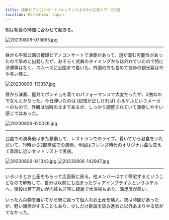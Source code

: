 ```yaml
---
title: 被爆ピアノコンサート/キッチンたまがわ/広島ツアー2日目
location: Hiroshima, Japan
---
```


朝は朝食の時間に合わせて起きる。

![20230806-073655.jpg](https://ceshmina-photos.s3.ap-northeast-1.amazonaws.com/medium/202308/20230806-073655.jpg)

---

昼から平和公園の被爆ピアノコンサートで演奏があって、道が混む可能性があったので早めに出発したが、おそらく式典のタイミングからは外れていたので特に渋滞等はなく、スムーズに公園まで着いた。外国の方も含めて徒歩の観光客はやや多い感じ。

![20230806-113357.jpg](https://ceshmina-photos.s3.ap-northeast-1.amazonaws.com/medium/202308/20230806-113357.jpg)

昼から演奏、屋外でポンチョを着てのパフォーマンスで大変だったが、2曲なのでなんとかなった。今日弾いたのは (記憶が正しければ) ホルゲルというメーカーのもので、外観は当時のままであるが、しっかり調整されていて演奏しやすい感じではあった。

![20230806-120026.jpg](https://ceshmina-photos.s3.ap-northeast-1.amazonaws.com/medium/202308/20230806-120026.jpg)

---

公園での演奏後はまた移動して、レストランでのライブ。着いてから昼食をいただいて、15時から2部構成での演奏。今回はフレンズ時代のオリジナル曲も交えて普段に近いセットリストで実施。

![20230806-141343.jpg](https://ceshmina-photos.s3.ap-northeast-1.amazonaws.com/medium/202308/20230806-141343.jpg)
![20230806-142947.jpg](https://ceshmina-photos.s3.ap-northeast-1.amazonaws.com/medium/202308/20230806-142947.jpg)

---

いろいろとお土産をもらって広島駅に戻る。他メンバーはすぐ帰宅するということなので解散して、自分は以前にも泊まったヴィアインプライムというホテルへ。値段は若干高いが内装も非常に綺麗で大浴場もあり、満足度が高い。

いったん荷物を置いてから駅に戻って個人のお土産を購入。夜は時間があったが、軽い頭痛がすることもあり、少しだけ群論を読み進めた以外あまりやる気がでなかった。
